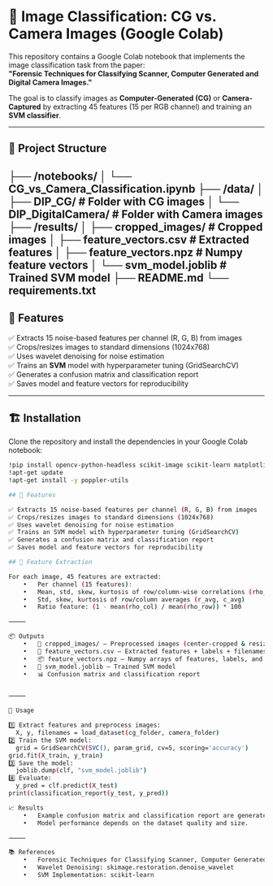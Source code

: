 # 🎨 Image Classification: CG vs. Camera Images (Google Colab)

This repository contains a Google Colab notebook that implements the image classification task from the paper:  
**"Forensic Techniques for Classifying Scanner, Computer Generated and Digital Camera Images."**  

The goal is to classify images as **Computer-Generated (CG)** or **Camera-Captured** by extracting 45 features (15 per RGB channel) and training an **SVM classifier**.

---

## 📂 Project Structure

├── /notebooks/
│   └── CG_vs_Camera_Classification.ipynb
├── /data/
│   ├── DIP_CG/             # Folder with CG images
│   └── DIP_DigitalCamera/  # Folder with Camera images
├── /results/
│   ├── cropped_images/     # Cropped images
│   ├── feature_vectors.csv # Extracted features
│   ├── feature_vectors.npz # Numpy feature vectors
│   └── svm_model.joblib    # Trained SVM model
├── README.md
└── requirements.txt
---

## 🚀 Features

✅ Extracts 15 noise-based features per channel (R, G, B) from images  
✅ Crops/resizes images to standard dimensions (1024x768)  
✅ Uses wavelet denoising for noise estimation  
✅ Trains an **SVM** model with hyperparameter tuning (GridSearchCV)  
✅ Generates a confusion matrix and classification report  
✅ Saves model and feature vectors for reproducibility  

---

## 🏗️ Installation

Clone the repository and install the dependencies in your Google Colab notebook:

```bash
!pip install opencv-python-headless scikit-image scikit-learn matplotlib Pillow seaborn PyWavelets pdf2image
!apt-get update
!apt-get install -y poppler-utils

## 🚀 Features

✅ Extracts 15 noise-based features per channel (R, G, B) from images
✅ Crops/resizes images to standard dimensions (1024x768)
✅ Uses wavelet denoising for noise estimation
✅ Trains an SVM model with hyperparameter tuning (GridSearchCV)
✅ Generates a confusion matrix and classification report
✅ Saves model and feature vectors for reproducibility

## 🧮 Feature Extraction

For each image, 45 features are extracted:
	•	Per channel (15 features):
	•	Mean, std, skew, kurtosis of row/column-wise correlations (rho_row, rho_col)
	•	Std, skew, kurtosis of row/column averages (r_avg, c_avg)
	•	Ratio feature: (1 - mean(rho_col) / mean(rho_row)) * 100

⸻

📦 Outputs
	•	📁 cropped_images/ – Preprocessed images (center-cropped & resized)
	•	📄 feature_vectors.csv – Extracted features + labels + filenames
	•	📦 feature_vectors.npz – Numpy arrays of features, labels, and filenames
	•	💾 svm_model.joblib – Trained SVM model
	•	📊 Confusion matrix and classification report


⸻

🏃 Usage

1️⃣ Extract features and preprocess images:
  X, y, filenames = load_dataset(cg_folder, camera_folder)
2️⃣ Train the SVM model:
  grid = GridSearchCV(SVC(), param_grid, cv=5, scoring='accuracy')
grid.fit(X_train, y_train)
3️⃣ Save the model:
  joblib.dump(clf, "svm_model.joblib")
4️⃣ Evaluate:
  y_pred = clf.predict(X_test)
print(classification_report(y_test, y_pred))

📈 Results
	•	Example confusion matrix and classification report are generated during training.
	•	Model performance depends on the dataset quality and size.

⸻

📚 References
	•	Forensic Techniques for Classifying Scanner, Computer Generated and Digital Camera Images (Paper)
	•	Wavelet Denoising: skimage.restoration.denoise_wavelet
	•	SVM Implementation: scikit-learn
